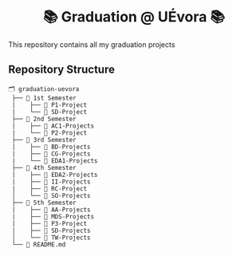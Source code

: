 <h1 align="center">📚 Graduation @ UÉvora 📚</h1>

This repository contains all my graduation projects
## Repository Structure
```
🗂 graduation-uevora
 ├── 📂 1st Semester
 |    ├── 📘 P1-Project
 |    └── 📘 SD-Project
 ├── 📂 2nd Semester
 |    ├── 📘 AC1-Projects
 |    └── 📘 P2-Project
 ├── 📂 3rd Semester
 |    ├── 📗 BD-Projects
 |    ├── 📗 CG-Projects
 |    └── 📗 EDA1-Projects
 ├── 📂 4th Semester
 |    ├── 📗 EDA2-Projects
 |    ├── 📗 II-Projects
 |    ├── 📗 RC-Project
 │    └── 📗 SO-Projects
 ├── 📂 5th Semester
 |    ├── 📙 AA-Projects
 |    ├── 📙 MDS-Projects
 |    ├── 📙 P3-Project
 |    ├── 📙 SD-Projects
 │    └── 📙 TW-Projects
 └── 📄 README.md
```
